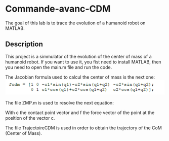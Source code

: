 # Commande-avanc-CDM
The goal of this lab is to trace the evolution of a humanoid robot on MATLAB.

## Description
This project is a simmulator of the evolution of the center of mass of a humanoid robot. 
If you want to use it, you fist need to install MATLAB, then you need to open the main.m file and run the code.

The Jacobian formula used to calcul the center of mass is the next one:
![](ImageCDM/Jacobian.png)

The file ZMP.m is used to resolve the next equation:

With c the contact point vector and f the force vector of the point at the position of the vector c.

The file TrajectoireCDM is used in order to obtain the trajectory of the CoM (Center of Mass).








